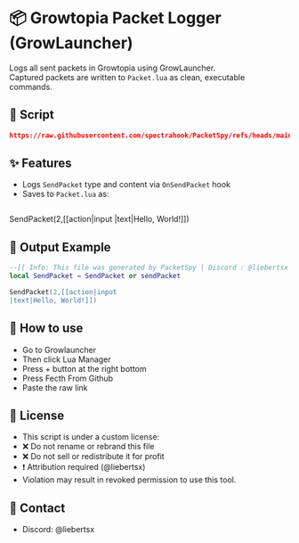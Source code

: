 
# 📦 Growtopia Packet Logger (GrowLauncher)

Logs all sent packets in Growtopia using GrowLauncher.  
Captured packets are written to `Packet.lua` as clean, executable commands.

## 🦴 Script
```json
https://raw.githubusercontent.com/spectrahook/PacketSpy/refs/heads/main/PacketSpy.lua
```

## ✨ Features
- Logs `SendPacket` type and content via `OnSendPacket` hook
- Saves to `Packet.lua` as:
  ```lua
SendPacket(2,[[action|input
|text|Hello, World!]])

## 📁 Output Example
```lua
--[[ Info: This file was generated by PacketSpy | Discord : @liebertsx ]]
local SendPacket = SendPacket or sendPacket

SendPacket(2,[[action|input
|text|Hello, World!]])
```

## 🤔 How to use
- Go to Growlauncher
- Then click Lua Manager
- Press + button at the right bottom
- Press Fecth From Github
- Paste the raw link 

## 🚫 License

- This script is under a custom license:
- ❌ Do not rename or rebrand this file
- ❌ Do not sell or redistribute it for profit
- ❗ Attribution required (@liebertsx)
- Violation may result in revoked permission to use this tool.

## 📩 Contact
- Discord: @liebertsx


